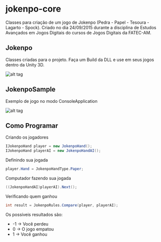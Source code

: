 # jokenpo-core

Classes para criação de um jogo de Jokenpo (Pedra - Papel - Tesoura - Lagarto - Spock). Criado no dia 24/09/2015 durante a disciplina de Estudos Avançados em Jogos Digitais do cursos de Jogos Digitais da FATEC-AM.

## Jokenpo

Classes criadas para o projeto. Faça um Build da DLL e use em seus jogos dentro da Unity 3D.

![alt tag](http://prntscr.com/8kdyu7)

## JokenpoSample

Exemplo de jogo no modo ConsoleApplication

![alt tag](http://prntscr.com/8kdwxn)

## Como Programar

Criando os jogadores

```csharp
IJokenpoHand player = new JokenpoHand();
IJokenpoHand playerAI = new JokenpoHandAI();
```

Definindo sua jogada

```csharp
player.Hand = JokenpoHandType.Paper;
```

Computador fazendo sua jogada

```csharp
((JokenpoHandAI)playerAI).Next();
```

Verificando quem ganhou

```csharp
int result = JokenpoRules.Compare(player, playerAI);
```

Os possíveis resultados são:
* -1 -> Você perdeu
*  0 -> O jogo empatou
*  1 -> Você ganhou